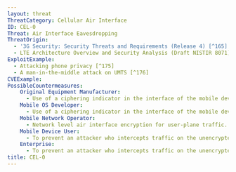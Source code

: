 ```yaml
---
layout: threat
ThreatCategory: Cellular Air Interface
ID: CEL-0
Threat: Air Interface Eavesdropping
ThreatOrigin:
  - '3G Security: Security Threats and Requirements (Release 4) [^165]'
  - LTE Architecture Overview and Security Analysis (Draft NISTIR 8071) [^166]
ExploitExample:
  - Attacking phone privacy [^175]
  - A man-in-the-middle attack on UMTS [^176]
CVEExample:
PossibleCountermeasures:
    Original Equipment Manufacturer:
      - Use of a ciphering indicator in the interface of the mobile device to inform the user as to whether or not user data (e.g. voice calls, SMS/MMS messages, data) are being encrypted.
    Mobile OS Developer:
      - Use of a ciphering indicator in the interface of the mobile device to inform the user as to whether or not user data (e.g. voice calls, SMS/MMS messages, data) are being encrypted.
    Mobile Network Operator:
      - Network level air interface encryption for user-plane traffic.
    Mobile Device User:
      - To prevent an attacker who intercepts traffic on the unencrypted channel between a mobile device and a base station, use a mobile VPN or another third-party over-the-top encryption solution to encrypt data prior to transmission over the air interface.
    Enterprise:
      - To prevent an attacker who intercepts traffic on the unencrypted channel between a mobile device and a base station, use a mobile VPN or another third-party over-the-top encryption solution to encrypt data prior to transmission over the air interface.
title: CEL-0
---
```


